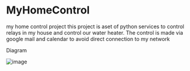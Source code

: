 # MyHomeControl
my home control project
this project is aset of python services to control relays in my house and control our water heater.
The control is made via google mail and calendar to avoid direct connection to my network
<p><heading> Diagram 
</heading>
<p>

![image](https://user-images.githubusercontent.com/118635882/203090644-492a2875-ce8a-4c32-9a73-409851052cdd.png)
